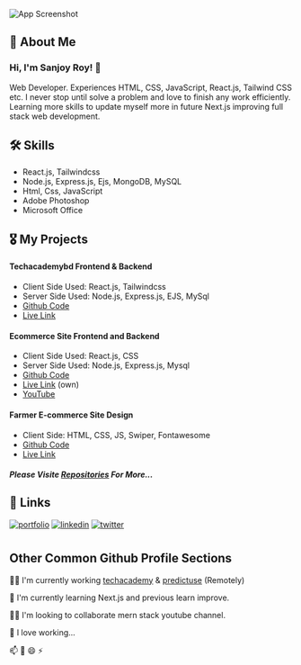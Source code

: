 ![App Screenshot](https://media.licdn.com/dms/image/C4D16AQEYrkTvO1YyJg/profile-displaybackgroundimage-shrink_350_1400/0/1654975135395?e=1694649600&v=beta&t=VqaJ9dlNV8BgWFdpeR6TJXhG-LK5tcFpzLzteyDCtzk)


## 🚀 About Me
### Hi, I'm Sanjoy Roy! 👋
Web Developer. Experiences HTML, CSS, JavaScript, React.js, Tailwind CSS etc. I never stop until solve a problem and love to finish any work efficiently. 
Learning more skills to update myself more in future Next.js improving full stack web development.

## 🛠 Skills

- React.js, Tailwindcss
- Node.js, Express.js, Ejs, MongoDB, MySQL
- Html, Css, JavaScript
- Adobe Photoshop
- Microsoft Office


## 🎖️ My Projects

#### Techacademybd Frontend & Backend
- Client Side Used: React.js, Tailwindcss 
- Server Side Used: Node.js, Express.js, EJS, MySql
- [Github Code](https://github.com/sanjoy-git/techacademy-frontend)
- [Live Link](https://techacademybd.xyz)

#### Ecommerce Site Frontend and Backend
- Client Side Used: React.js, CSS
- Server Side Used: Node.js, Express.js, Mysql
- [Github Code](https://github.com/sanjoy-git/ecommerce-mern-project)
- [Live Link](https://predictuse.com) (own)
- [YouTube](https://youtu.be/2TlOB5gCXd4)

#### Farmer E-commerce Site Design
- Client Side: HTML, CSS, JS, Swiper, Fontawesome
- [Github Code](https://github.com/sanjoy-git/farmer-ecommerce)
- [Live Link](https://sanjoy-git.github.io/farmer-ecommerce)

##### Please Visite [Repositories](https://github.com/sanjoy-git?tab=repositories) For More...


## 🔗 Links
[![portfolio](https://img.shields.io/badge/portfolio-000?style=for-the-badge&logo=ko-fi&logoColor=white)](https://github.com/sanjoy-git)
[![linkedin](https://img.shields.io/badge/linkedin-0A66C2?style=for-the-badge&logo=linkedin&logoColor=white)](https://www.linkedin.com/in/sanjoy-in)
[![twitter](https://img.shields.io/badge/youtube-red?style=for-the-badge&logo=youtube&logoColor=white)](https://www.youtube.com/@sanjoy-roy)

#

## Other Common Github Profile Sections
👩‍💻 I'm currently working [techacademy](https://techacademybd.xyz) & [predictuse](https://predictuse.com) (Remotely)

🧠 I'm currently learning Next.js and previous learn improve.

👯‍♀️ I'm looking to collaborate mern stack youtube channel.

💬 I love working...

📫 🤔 😄 ⚡️ 

